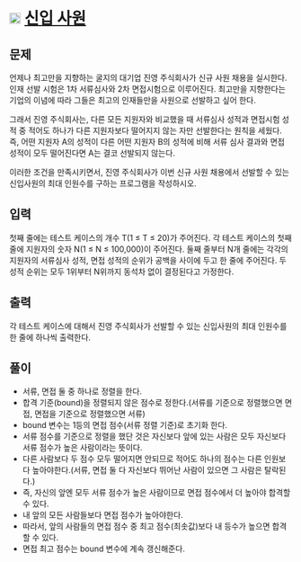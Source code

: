 # <img src="https://d2gd6pc034wcta.cloudfront.net/tier/10.svg" class="solvedac-tier" width=20> [신입 사원](https://www.acmicpc.net/problem/1946)

## 문제
언제나 최고만을 지향하는 굴지의 대기업 진영 주식회사가 신규 사원 채용을 실시한다. 인재 선발 시험은 1차 서류심사와 2차 면접시험으로 이루어진다. 최고만을 지향한다는 기업의 이념에 따라 그들은 최고의 인재들만을 사원으로 선발하고 싶어 한다.

그래서 진영 주식회사는, 다른 모든 지원자와 비교했을 때 서류심사 성적과 면접시험 성적 중 적어도 하나가 다른 지원자보다 떨어지지 않는 자만 선발한다는 원칙을 세웠다. 즉, 어떤 지원자 A의 성적이 다른 어떤 지원자 B의 성적에 비해 서류 심사 결과와 면접 성적이 모두 떨어진다면 A는 결코 선발되지 않는다.

이러한 조건을 만족시키면서, 진영 주식회사가 이번 신규 사원 채용에서 선발할 수 있는 신입사원의 최대 인원수를 구하는 프로그램을 작성하시오.

## 입력
첫째 줄에는 테스트 케이스의 개수 T(1 ≤ T ≤ 20)가 주어진다. 각 테스트 케이스의 첫째 줄에 지원자의 숫자 N(1 ≤ N ≤ 100,000)이 주어진다. 둘째 줄부터 N개 줄에는 각각의 지원자의 서류심사 성적, 면접 성적의 순위가 공백을 사이에 두고 한 줄에 주어진다. 두 성적 순위는 모두 1위부터 N위까지 동석차 없이 결정된다고 가정한다.

## 출력
각 테스트 케이스에 대해서 진영 주식회사가 선발할 수 있는 신입사원의 최대 인원수를 한 줄에 하나씩 출력한다.

## 풀이
 - 서류, 면접 둘 중 하나로 정렬을 한다.
 - 합격 기준(bound)을 정렬되지 않은 점수로 정한다.(서류를 기준으로 정렬했으면 면접, 면접을 기준으로 정렬했으면 서류)
 - bound 변수는 1등의 면접 점수(서류 정렬 기준)로 초기화 한다.
 - 서류 점수를 기준으로 정렬을 했단 것은 자신보다 앞에 있는 사람은 모두 자신보다 서류 점수가 높은 사람이라는 뜻이다.
 - 다른 사람보다 두 점수 모두 떨어지면 안되므로 적어도 하나의 점수는 다른 인원보다 높아야한다.(서류, 면접 둘 다 자신보다 뛰어난 사람이 있으면 그 사람은 탈락된다.)
 - 즉, 자신의 앞엔 모두 서류 점수가 높은 사람이므로 면접 점수에서 더 높아야 합격할 수 있다.
 - 내 앞의 모든 사람들보다 면접 점수가 높아야한다. 
 - 따라서, 앞의 사람들의 면접 점수 중 최고 점수(최솟값)보다 내 등수가 높으면 합격할 수 있다.
 - 면접 최고 점수는 bound 변수에 계속 갱신해준다.
